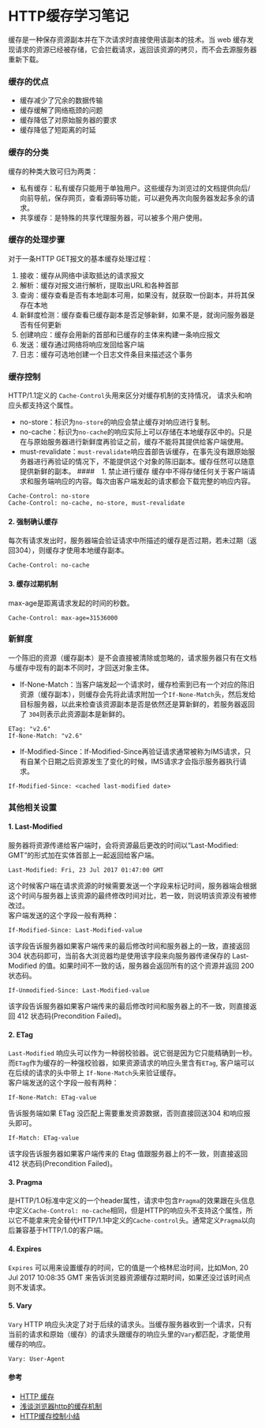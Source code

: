 # HTTP缓存学习笔记

缓存是一种保存资源副本并在下次请求时直接使用该副本的技术。当 web 缓存发现请求的资源已经被存储，它会拦截请求，返回该资源的拷贝，而不会去源服务器重新下载。

### 缓存的优点
- 缓存减少了冗余的数据传输
- 缓存缓解了网络瓶颈的问题
- 缓存降低了对原始服务器的要求
- 缓存降低了短距离的时延

### 缓存的分类
缓存的种类大致可归为两类：
- 私有缓存：私有缓存只能用于单独用户。这些缓存为浏览过的文档提供向后/向前导航，保存网页，查看源码等功能，可以避免再次向服务器发起多余的请求。
- 共享缓存：是特殊的共享代理服务器，可以被多个用户使用。

### 缓存的处理步骤
对于一条HTTP GET报文的基本缓存处理过程：
1. 接收：缓存从网络中读取抵达的请求报文
2. 解析：缓存对报文进行解析，提取出URL和各种首部
3. 查询：缓存查看是否有本地副本可用，如果没有，就获取一份副本，并将其保存在本地
4. 新鲜度检测：缓存查看已缓存副本是否足够新鲜，如果不是，就询问服务器是否有任何更新
5. 创建响应：缓存会用新的首部和已缓存的主体来构建一条响应报文
6. 发送：缓存通过网络将响应发回给客户端
7. 日志：缓存可选地创建一个日志文件条目来描述这个事务

### 缓存控制
HTTP/1.1定义的 `Cache-Control`头用来区分对缓存机制的支持情况， 请求头和响应头都支持这个属性。
- no-store：标识为`no-store`的响应会禁止缓存对响应进行复制。
- no-cache：标识为`no-cache`的响应实际上可以存储在本地缓存区中的。只是在与原始服务器进行新鲜度再验证之前，缓存不能将其提供给客户端使用。
- must-revalidate：`must-revalidate`响应首部告诉缓存，在事先没有跟原始服务器进行再验证的情况下，不能提供这个对象的陈旧副本。缓存任然可以随意提供新鲜的副本。
####　1. 禁止进行缓存
缓存中不得存储任何关于客户端请求和服务端响应的内容。每次由客户端发起的请求都会下载完整的响应内容。
```
Cache-Control: no-store
Cache-Control: no-cache, no-store, must-revalidate
```
#### 2. 强制确认缓存
每次有请求发出时，服务器端会验证请求中所描述的缓存是否过期，若未过期（返回304），则缓存才使用本地缓存副本。
```
Cache-Control: no-cache
```
#### 3. 缓存过期机制
max-age是距离请求发起的时间的秒数。
```
Cache-Control: max-age=31536000
```

### 新鲜度
一个陈旧的资源（缓存副本）是不会直接被清除或忽略的，请求服务器只有在文档与缓存中现有的副本不同时，才回送对象主体。
- If-None-Match：当客户端发起一个请求时，缓存检索到已有一个对应的陈旧资源（缓存副本），则缓存会先将此请求附加一个`If-None-Match`头，然后发给目标服务器，以此来检查该资源副本是否是依然还是算新鲜的，若服务器返回了 `304`则表示此资源副本是新鲜的。
```
ETag: "v2.6"
If-None-Match: "v2.6"
```
- If-Modified-Since：If-Modified-Since再验证请求通常被称为IMS请求，只有自某个日期之后资源发生了变化的时候，IMS请求才会指示服务器执行请求。
```
If-Modified-Since: <cached last-modified date>
```

### 其他相关设置
#### 1. Last-Modified
服务器将资源传递给客户端时，会将资源最后更改的时间以“Last-Modified: GMT”的形式加在实体首部上一起返回给客户端。
```
Last-Modified: Fri, 23 Jul 2017 01:47:00 GMT
```
这个时候客户端在请求资源的时候需要发送一个字段来标记时间，服务器端会根据这个时间与服务器上该资源的最终修改时间对比，若一致，则说明该资源没有被修改过。  
客户端发送的这个字段一般有两种：
```
If-Modified-Since: Last-Modified-value
```
该字段告诉服务器如果客户端传来的最后修改时间和服务器上的一致，直接返回 304 状态码即可，当前各大浏览器均是使用该字段来向服务器传递保存的 Last-Modified 的值。如果时间不一致的话，服务器会返回所有的这个资源并返回 200 状态码。
```
If-Unmodified-Since: Last-Modified-value
```
该字段告诉服务器如果客户端传来的最后修改时间和服务器上的不一致，则直接返回 412 状态码(Precondition Failed)。

#### 2. ETag
`Last-Modified` 响应头可以作为一种弱校验器。说它弱是因为它只能精确到一秒。而`ETag`作为缓存的一种强校验器，如果资源请求的响应头里含有`ETag`, 客户端可以在后续的请求的头中带上 `If-None-Match`头来验证缓存。  
客户端发送的这个字段一般有两种：
```
If-None-Match: ETag-value
```
告诉服务端如果 ETag 没匹配上需要重发资源数据，否则直接回送304 和响应报头即可。
```
If-Match: ETag-value
```
该字段告诉服务器如果客户端传来的 Etag 值跟服务器上的不一致，则直接返回 412 状态码(Precondition Failed)。

#### 3. Pragma
是HTTP/1.0标准中定义的一个header属性，请求中包含`Pragma`的效果跟在头信息中定义`Cache-Control: no-cache`相同，但是HTTP的响应头不支持这个属性，所以它不能拿来完全替代HTTP/1.1中定义的`Cache-control`头。通常定义`Pragma`以向后兼容基于HTTP/1.0的客户端。

#### 4. Expires
`Expires` 可以用来设置缓存的时间，它的值是一个格林尼治时间，比如Mon, 20 Jul 2017 10:08:35 GMT 来告诉浏览器资源缓存过期时间，如果还没过该时间点则不发请求。

#### 5. Vary
`Vary` HTTP 响应头决定了对于后续的请求头。当缓存服务器收到一个请求，只有当前的请求和原始（缓存）的请求头跟缓存的响应头里的`Vary`都匹配，才能使用缓存的响应。
```
Vary: User-Agent
```

#### 参考
- [HTTP 缓存](https://developer.mozilla.org/zh-CN/docs/Web/HTTP/Caching_FAQ)
- [浅谈浏览器http的缓存机制](http://www.cnblogs.com/vajoy/p/5341664.html)
- [HTTP缓存控制小结](http://imweb.io/topic/5795dcb6fb312541492eda8c)





 
